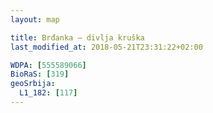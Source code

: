 ```yaml
---
layout: map

title: Brđanka – divlja kruška
last_modified_at: 2018-05-21T23:31:22+02:00

WDPA: [555589066]
BioRaS: [319]
geoSrbija:
  L1_182: [117]
---
```

